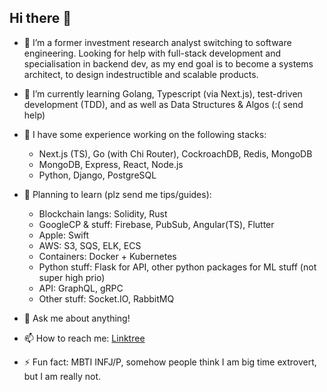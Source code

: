 ## Hi there 👋

<!-- **c-zhenhao/c-zhenhao** is a ✨ _special_ ✨ repository because its `README.md` (this file) appears on your GitHub profile. -->

<!-- Here are some ideas to get you started: -->

- 🤔 I’m a former investment research analyst switching to software engineering. Looking for help with full-stack development and specialisation in backend dev, as my end goal is to become a systems architect, to design indestructible and scalable products.

- 🌱 I’m currently learning Golang, Typescript (via Next.js), test-driven development (TDD), and as well as Data Structures & Algos (:( send help)

- 🥞 I have some experience working on the following stacks:
    - Next.js (TS), Go (with Chi Router), CockroachDB, Redis, MongoDB
    - MongoDB, Express, React, Node.js
    - Python, Django, PostgreSQL

- 📝 Planning to learn (plz send me tips/guides):
    - Blockchain langs: Solidity, Rust
    - GoogleCP & stuff: Firebase, PubSub, Angular(TS), Flutter
    - Apple: Swift
    - AWS: S3, SQS, ELK, ECS
    - Containers: Docker + Kubernetes
    - Python stuff: Flask for API, other python packages for ML stuff (not super high prio)
    - API: GraphQL, gRPC
    - Other stuff: Socket.IO, RabbitMQ

- 💬 Ask me about anything!

- 📫 How to reach me: [Linktree](https://linktr.ee/zhenhaoc)

- ⚡ Fun fact: MBTI INFJ/P, somehow people think I am big time extrovert, but I am really not.
